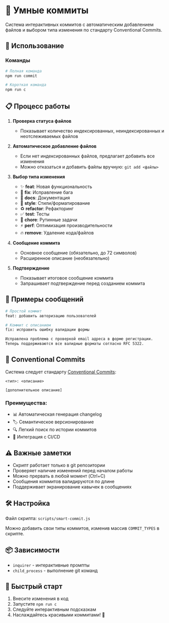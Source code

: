# 🚀 Умные коммиты

Система интерактивных коммитов с автоматическим добавлением файлов и выбором типа изменения по стандарту Conventional Commits.

## 🎯 Использование

### Команды
```bash
# Полная команда
npm run commit

# Короткая команда
npm run c
```

## 📋 Процесс работы

1. **Проверка статуса файлов**
   - Показывает количество индексированных, неиндексированных и неотслеживаемых файлов
   
2. **Автоматическое добавление файлов**
   - Если нет индексированных файлов, предлагает добавить все изменения
   - Можно отказаться и добавить файлы вручную: `git add <файлы>`

3. **Выбор типа изменения**
   - ✨ **feat**: Новая функциональность
   - 🐛 **fix**: Исправление бага
   - 📝 **docs**: Документация
   - 💄 **style**: Стили/форматирование
   - ♻️ **refactor**: Рефакторинг
   - ✅ **test**: Тесты
   - 🔧 **chore**: Рутинные задачи
   - ⚡ **perf**: Оптимизация производительности
   - 🔥 **remove**: Удаление кода/файлов

4. **Сообщение коммита**
   - Основное сообщение (обязательно, до 72 символов)
   - Расширенное описание (необязательно)

5. **Подтверждение**
   - Показывает итоговое сообщение коммита
   - Запрашивает подтверждение перед созданием коммита

## 📝 Примеры сообщений

```bash
# Простой коммит
feat: добавить авторизацию пользователей

# Коммит с описанием
fix: исправить ошибку валидации формы

Исправлена проблема с проверкой email адреса в форме регистрации.
Теперь поддерживаются все валидные форматы согласно RFC 5322.
```

## 🔄 Conventional Commits

Система следует стандарту [Conventional Commits](https://www.conventionalcommits.org/):

```
<тип>: <описание>

[дополнительное описание]
```

### Преимущества:
- 📊 Автоматическая генерация changelog
- 🏷️ Семантическое версионирование
- 🔍 Легкий поиск по истории коммитов
- 🤖 Интеграция с CI/CD

## ⚠️ Важные заметки

- Скрипт работает только в git репозитории
- Проверяет наличие изменений перед началом работы
- Можно прервать в любой момент (Ctrl+C)
- Сообщения коммитов валидируются по длине
- Поддерживает экранирование кавычек в сообщениях

## 🛠️ Настройка

Файл скрипта: `scripts/smart-commit.js`

Можно добавить свои типы коммитов, изменив массив `COMMIT_TYPES` в скрипте.

## 📦 Зависимости

- `inquirer` - интерактивные промпты
- `child_process` - выполнение git команд

## 🚀 Быстрый старт

1. Внесите изменения в код
2. Запустите `npm run c`
3. Следуйте интерактивным подсказкам
4. Наслаждайтесь красивыми коммитами! 🎉 